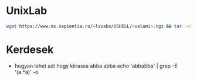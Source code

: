 # UnixLab

```bash
wget https://www.ms.sapientia.ro/~lszabo/USHELL/<valami>.tgz && tar -xzf valami && rm valami 
```

# Kerdesek

- hogyan lehet azt hogy kiirassa abba abba
echo 'abbabba' | grep -E '(a.*a)' -o

